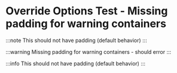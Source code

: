 # Override Options Test - Missing padding for warning containers

:::note
This should not have padding (default behavior)
:::

:::warning
Missing padding for warning containers - should error
:::

:::info
This should not have padding (default behavior)
:::

